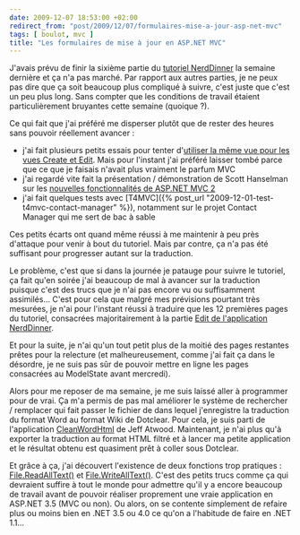 ```yaml
---
date: 2009-12-07 18:53:00 +02:00
redirect_from: "post/2009/12/07/formulaires-mise-a-jour-asp-net-mvc"
tags: [ boulot, mvc ]
title: "Les formulaires de mise à jour en ASP.NET MVC"
---
```


J'avais prévu de finir la sixième partie du [tutoriel NerdDinner](http://tinyurl.com/NerdDinnerFR) la
semaine dernière et ça n'a pas marché. Par rapport aux autres parties, je ne
peux pas dire que ça soit beaucoup plus compliqué à suivre, c'est juste que
c'est un peu plus long. Sans compter que les conditions de travail étaient
particulièrement bruyantes cette semaine (quoique ?).

Ce qui fait que j'ai préféré me disperser plutôt que de rester des heures
sans pouvoir réellement avancer :

* j'ai fait plusieurs petits essais pour tenter d'[utiliser la même
vue pour les vues Create et Edit](http://stackoverflow.com/questions/399914/asp-net-mvc-using-the-same-form-to-both-create-and-edit "ASP.NET MVC - using the same form to both create and edit"). Mais pour l'instant j'ai préféré laisser
tombé parce que ce que je faisais n'avait plus vraiment le parfum MVC
* j'ai regardé vite fait la présentation / démonstration de Scott Hanselman
sur les [nouvelles fonctionnalités de ASP.NET MVC 2](http://www.hanselman.com/blog/PDC09ASPNETMVC2NinjasStillOnFireBlackBeltTips.aspx)
* j'ai fait quelques tests avec [T4MVC]({% post_url "2009-12-01-test-t4mvc-contact-manager" %}), notamment sur le projet Contact Manager qui me sert de
bac à sable

Ces petits écarts ont quand même réussi à me maintenir à peu près d'attaque
pour venir à bout du tutoriel. Mais par contre, ça n'a pas été suffisant pour
progresser autant sur la traduction.

Le problème, c'est que si dans la journée je patauge pour suivre le
tutoriel, ça fait qu'en soirée j'ai beaucoup de mal à avancer sur la traduction
puisque c'est des trucs que je n'ai pas encore vu ou suffisamment assimilés...
C'est pour cela que malgré mes prévisions pourtant très mesurées, je n'ai pour
l'instant réussi à traduire que les 12 premières pages du tutoriel, consacrées
majoritairement à la partie [Edit
de l'application NerdDinner](/nerddinner/formulaires-crud/).

Et pour la suite, je n'ai qu'un tout petit plus de la moitié des pages
restantes prêtes pour la relecture (et malheureusement, comme j'ai fait ça dans
le désordre, je ne suis pas sûr de pouvoir mettre en ligne les pages consacrées
au ModelState avant mercredi).

Alors pour me reposer de ma semaine, je me suis laissé aller à programmer
pour de vrai. Ça m'a permis de pas mal améliorer le système de rechercher /
remplacer qui fait passer le fichier de dans lequel j'enregistre la traduction
du format Word au format Wiki de Dotclear. Pour cela, je suis parti de
l'application [CleanWordHtml](http://www.codinghorror.com/blog/archives/000485.html) de
Jeff Atwood. Maintenant, je n'ai plus qu'à exporter la traduction au format
HTML filtré et à lancer ma petite application et le résultat obtenu est
quasiment prêt à coller sous Dotclear.

Et grâce à ça, j'ai découvert l'existence de deux fonctions trop
pratiques : [File.ReadAllText()](http://msdn.microsoft.com/en-us/library/system.io.file.readalltext.aspx) et [File.WriteAllText()](http://msdn.microsoft.com/en-us/library/system.io.file.writealltext.aspx). C'est des petits trucs comme ça qui
devraient suffire à tout le monde pour admettre qu'il y a encore beaucoup de
travail avant de pouvoir réaliser proprement une vraie application en ASP.NET
3.5 (MVC ou non). Ou alors, on se contente simplement de refaire plus ou moins
bien en .NET 3.5 ou 4.0 ce qu'on a l'habitude de faire en .NET 1.1...
